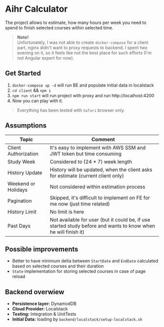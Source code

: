 # Aihr Calculator

The project allows to estimate, how many hours per week you need to spend to finish selected courses within selected time.

> **Note!** <br/>
> Unfortunately, I was not able to create `docker-compose` for a client part, nginx didn't want to proxy requests to backend. I spent two evening on it, so it feels like not the best place for such efforts (I'm not Angular expert for now).

## Get Started
1. `docker-compose up -d` will run BE and populate initial data in localstack
2. `cd client` && `npm i`
3. `npm run start` will run project with proxy and run http://localhost:4200
4. Now you can play with it.

> Everything has been tested with `Safari` browser only.

## Assumptions

| Topic                | Comment                                                                                                        |
| -------------------- | -------------------------------------------------------------------------------------------------------------- |
| Client Authorization | It's easy to implement with AWS SSM and JWT token but time consuming                                           |
| Study Week           | Considered to (24 * 7) week length                                                                             |
| History Update       | History will be updated, when the client asks for estimate (current client only)                               |
| Weekend or Holidays  | Not considered within estimation process                                                                       |
| Pagination           | Skipped, it's difficult to implement on FE for me now (just time related)                                      |
| History Limit        | No limit is here                                                                                               |
| Past Days            | Not available for user (but it could be, if use started study before and wants to know when he will finish it) |


## Possible improvements

- Better to have minimum delta between `StartDate` and `EndDate` calculated based on selected courses and their duration
- `State` implementation for storing selected courses in case of page reload

## Backend overwiew

- **Persistence layer:** DynamodDB
- **Cloud Provider:** Localstack
- **Testing:** Integration & UnitTests
- **Initial Data:** loading by `backend/localstack/setup-localstack.sh`